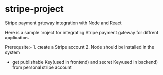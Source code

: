 # stripe-project
Stripe payment gateway integration with Node and React

Here is a sample project for integrating Stripe payment gateway for diffrent application.

Prerequsite:- 1. create a Stripe account 2. Node should be installed in the system

- get publishable Key(used in frontend) and secret Key(used in backend) from personal stripe account
